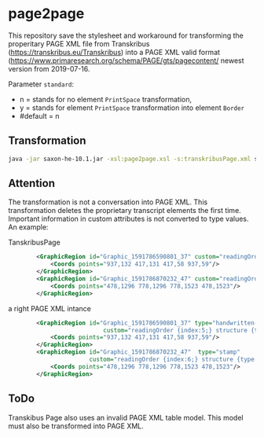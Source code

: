 # page2page
This repository save the stylesheet and workaround for transforming the properitary PAGE XML file from 
Transkribus (https://transkribus.eu/Transkribus) into a PAGE XML valid format 
(https://www.primaresearch.org/schema/PAGE/gts/pagecontent/ newest version from 2019-07-16.

Parameter `standard`: 
- n = stands for no element `PrintSpace` transformation, 
- y = stands for element `PrintSpace` transformation into element `Border`
- #default = n


Transformation
-------------------------------

```sh
java -jar saxon-he-10.1.jar -xsl:page2page.xsl -s:transkribusPage.xml standard=y -o:standardPage.xml
```

Attention
-------------------------------
The transformation is not a conversation into PAGE XML. This transformation deletes the proprietary transcript elements the first time. Important information in custom attributes is not converted to type values. An example:

TanskribusPage
```xml
        <GraphicRegion id="Graphic_1591786590801_37" custom="readingOrder {index:5;} structure {type:handwritten-annotation;}">
            <Coords points="937,132 417,131 417,58 937,59"/>
        </GraphicRegion>
        <GraphicRegion id="Graphic_1591786870232_47" custom="readingOrder {index:6;} structure {type:stamp;}">
            <Coords points="478,1296 778,1296 778,1523 478,1523"/>
        </GraphicRegion>
```
a right PAGE XML intance
```xml
        <GraphicRegion id="Graphic_1591786590801_37" type="handwritten-annotation" 
                           custom="readingOrder {index:5;} structure {type:handwritten-annotation;}">
            <Coords points="937,132 417,131 417,58 937,59"/>
        </GraphicRegion>
        <GraphicRegion id="Graphic_1591786870232_47"  type="stamp" 
                       custom="readingOrder {index:6;} structure {type:stamp;}">
            <Coords points="478,1296 778,1296 778,1523 478,1523"/>
        </GraphicRegion>
```



ToDo
--------------------------------
Transkibus Page also uses an invalid PAGE XML table model. This model must also be transformed into PAGE XML.
